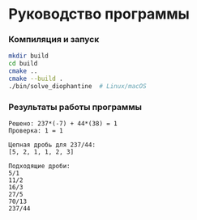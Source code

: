 # Руководство программы

### Компиляция и запуск

```bash
mkdir build
cd build
cmake ..
cmake --build .
./bin/solve_diophantine  # Linux/macOS
```

### Результаты работы программы

```textline
Решено: 237*(-7) + 44*(38) = 1
Проверка: 1 = 1

Цепная дробь для 237/44:
[5, 2, 1, 1, 2, 3]

Подходящие дроби:
5/1
11/2
16/3
27/5
70/13
237/44
```
